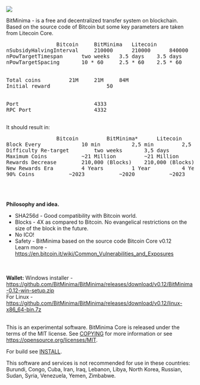 <img src="https://github.com/BitMinima/BitMinima/raw/master/src/qt/res/icons/bitcoin.ico">

BitMinima - is a free and decentralized transfer system on blockchain.
Based on the source code of Bitcoin but some key parameters are taken from Litecoin Core.

<pre>
				Bitcoin		BitMinima	Litecoin
nSubsidyHalvingInterval		210000		210000		840000
nPowTargetTimespan		two weeks	3.5 days	3.5 days
nPowTargetSpacing		10 * 60		2.5 * 60	2.5 * 60


Total coins			21M		21M		84M
Initial reward					50


Port						4333
RPC Port					4332

</pre>

It should result in:

<pre>
  				Bitcoin 		BitMinima*		Litecoin
Block Every 			10 min 			2,5 min 		2,5 min
Difficulty Re-target 		two weeks 		3,5 days 		3,5 days
Maximum Coins 			~21 Million 		~21 Million 		~84 Million
Rewards Decrease 		210,000 (Blocks) 	210,000 (Blocks) 	840,000 (Blocks)
New Rewards Era 		4 Years 		1 Year 			4 Years
90% Coins 			~2023 			~2020 			~2023

</pre>

<br><br>
<b>Philosophy and idea.</b>
<ul>
	<li>SHA256d - Good compatibility with Bitcoin world.</li>
	<li>Blocks - 4X as compared to Bitcoin. No evangelical restrictions on the size of the block in the future.</li>
	<li>No ICO!</li>
	<li>Safety - BitMinima based on the source code Bitcoin Core v0.12 
<br>Learn more - <a href="https://en.bitcoin.it/wiki/Common_Vulnerabilities_and_Exposures" target=_blank>https://en.bitcoin.it/wiki/Common_Vulnerabilities_and_Exposures</a></li>
</ul>

<br><br>
<b>Wallet:</b>
Windows installer - <a href="https://github.com/BitMinima/BitMinima/releases/download/v0.12/BitMinima-0.12-win-setup.zip">https://github.com/BitMinima/BitMinima/releases/download/v0.12/BitMinima-0.12-win-setup.zip</a><br>
For Linux - <a href="https://github.com/BitMinima/BitMinima/releases/download/v0.12/linux-x86_64-bin.7z">https://github.com/BitMinima/BitMinima/releases/download/v0.12/linux-x86_64-bin.7z</a>
<br><br>


This is an experimental software.
BitMinima Core is released under the terms of the MIT license. See [COPYING](COPYING) for more
information or see https://opensource.org/licenses/MIT.

For build see [INSTALL](INSTALL).

This software and services is not recommended for use in these countries: Burundi, Congo, Cuba, Iran, Iraq, Lebanon, Libya, North Korea, Russian, Sudan, Syria, Venezuela, Yemen, Zimbabwe.















































